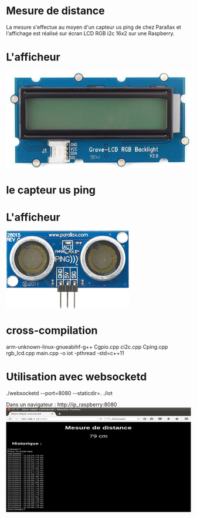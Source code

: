 # Mesure de distance 

La mesure s'effectue au moyen d'un capteur us ping de chez Parallax et l'affichage est réalisé sur écran LCD RGB i2c 16x2 sur une Raspberry.

# L'afficheur
![Afficheur](lcd-2x16-i2c.jpg)

# le capteur us ping
# L'afficheur
![Capteur us](ping.png)

# cross-compilation
arm-unknown-linux-gnueabihf-g++ Cgpio.cpp ci2c.cpp Cping.cpp rgb_lcd.cpp main.cpp -o iot -pthread -std=c++11

# Utilisation avec websocketd
./websocketd --port=8080 --staticdir=. ./iot

Dans un navigateur : http://ip_raspberry:8080
![Websocket](websocketd2.png)

